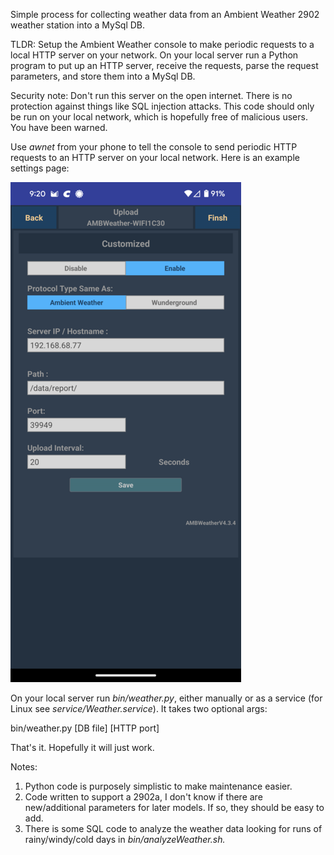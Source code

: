 Simple process for collecting weather data from an Ambient Weather 2902 weather station into a MySql DB.

TLDR: Setup the Ambient Weather console to make periodic requests to a local HTTP server on your network. On your local server run a Python program to put up an HTTP server, receive the requests, parse the request parameters, and store them into a MySql DB.

Security note: Don't run this server on the open internet. There is no protection against things like SQL injection attacks. This code should only be run on your local network, which is hopefully free of malicious users. You have been warned.

Use *awnet* from your phone to tell the console to send periodic HTTP requests to an HTTP server on your local network. Here is an example settings page:

![awnet setting](Screenshot_20231231-092006.png)

On your local server run *bin/weather.py*, either manually or as a service (for Linux see *service/Weather.service*). It takes two optional args:

bin/weather.py [DB file] [HTTP port]

That's it. Hopefully it will just work.

Notes:
<ol>
  <li>Python code is purposely simplistic to make maintenance easier.</li>
  <li>Code written to support a 2902a, I don't know if there are new/additional parameters for later models. If so, they should be easy to add.</li>
  <li>There is some SQL code to analyze the weather data looking for runs of rainy/windy/cold days in <i>bin/analyzeWeather.sh<i>.</li>
</ol>
